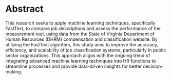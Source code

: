 # Abstract
This research seeks to apply machine learning techniques, specifically FastText, to compare job descriptions and assess the performance of the measurement tool, using data from the State of Virginia Department of Human Resources (DHRM) compensation and classification website. By utilizing the FastText algorithm, this study aims to improve the accuracy, efficiency, and scalability of job classification systems, particularly in public sector organizations. This approach aligns with the ongoing trend of integrating advanced machine learning techniques into HR functions to streamline processes and provide data-driven insights for better decision-making.
